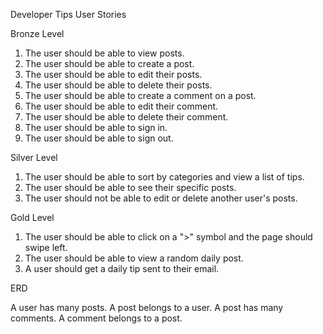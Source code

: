 Developer Tips User Stories

Bronze Level

1. The user should be able to view posts.
2. The user should be able to create a post.
3. The user should be able to edit their posts.
4. The user should be able to delete their posts.
5. The user should be able to create a comment on a post.
6. The user should be able to edit their comment.
7. The user should be able to delete their comment.
8. The user should be able to sign in.
9. The user should be able to sign out.

Silver Level

1. The user should be able to sort by categories and view a list of tips.
2. The user should be able to see their specific posts.
3. The user should not be able to edit or delete another user's posts.

Gold Level

1. The user should be able to click on a ">" symbol and the page should swipe left.
2. The user should be able to view a random daily post.
3. A user should get a daily tip sent to their email. 

ERD

A user has many posts.
A post belongs to a user.
A post has many comments.
A comment belongs to a post.
